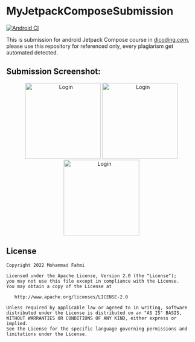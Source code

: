 # MyJetpackComposeSubmission
[![Android CI](https://github.com/MohFahmi27/MyJetpackComposeSubmission/actions/workflows/android%20CI.yml/badge.svg)](https://github.com/MohFahmi27/MyJetpackComposeSubmission/actions/workflows/android%20CI.yml)

This is submission for android Jetpack Compose course in <a href="https://www.dicoding.com/academies/445">dicoding.com</a>, please use this repository for referenced only, every plagiarism get automated detected.

## Submission Screenshot:
<p align="center">
  <img src="https://user-images.githubusercontent.com/50865350/202878965-382b46f7-1ad0-4f33-ba90-41c08eeda3e0.jpg" alt="Login" width="200"/>
  <img src="https://user-images.githubusercontent.com/50865350/203195952-6641d8bb-1c36-41c4-9add-18ac00c8b3a4.jpg" alt="Login" width="200"/>
  <img src="https://user-images.githubusercontent.com/50865350/202878982-307f9d54-b0db-4245-a1e6-0cfb972a5c56.jpg" alt="Login" width="200"/>

</p>

## License
```
Copyright 2022 Mohammad Fahmi

Licensed under the Apache License, Version 2.0 (the "License");
you may not use this file except in compliance with the License.
You may obtain a copy of the License at

   http://www.apache.org/licenses/LICENSE-2.0

Unless required by applicable law or agreed to in writing, software
distributed under the License is distributed on an "AS IS" BASIS,
WITHOUT WARRANTIES OR CONDITIONS OF ANY KIND, either express or implied.
See the License for the specific language governing permissions and
limitations under the License.
```
